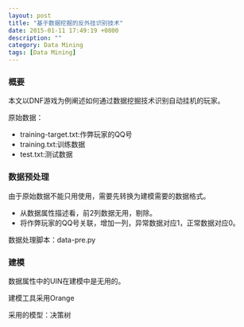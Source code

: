 ```yaml
---
layout: post
title: "基于数据挖掘的反外挂识别技术"
date: 2015-01-11 17:49:19 +0800
description: ""
category: Data Mining
tags: [Data Mining]
---
```


### 概要

本文以DNF游戏为例阐述如何通过数据挖掘技术识别自动挂机的玩家。

原始数据：

- training-target.txt:作弊玩家的QQ号
- training.txt:训练数据
- test.txt:测试数据

### 数据预处理

由于原始数据不能只用使用，需要先转换为建模需要的数据格式。

- 从数据属性描述看，前2列数据无用，剔除。
- 将作弊玩家的QQ号关联，增加一列，异常数据对应1，正常数据对应0。

数据处理脚本：data-pre.py

### 建模

数据属性中的UIN在建模中是无用的。

建模工具采用Orange

采用的模型：决策树
